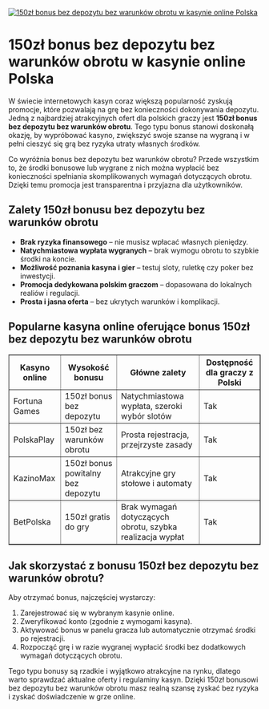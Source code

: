 [![150zł bonus bez depozytu bez warunków obrotu w kasynie online Polska](https://123-caf.pages.dev/gitsignup.png)](https://vrmoo.ru/Bt82HjjY)

<h1>150zł bonus bez depozytu bez warunków obrotu w kasynie online Polska</h1> <p>W świecie internetowych kasyn coraz większą popularność zyskują promocje, które pozwalają na grę bez konieczności dokonywania depozytu. Jedną z najbardziej atrakcyjnych ofert dla polskich graczy jest <strong>150zł bonus bez depozytu bez warunków obrotu</strong>. Tego typu bonus stanowi doskonałą okazję, by wypróbować kasyno, zwiększyć swoje szanse na wygraną i w pełni cieszyć się grą bez ryzyka utraty własnych środków.</p>  <p>Co wyróżnia bonus bez depozytu bez warunków obrotu? Przede wszystkim to, że środki bonusowe lub wygrane z nich można wypłacić bez konieczności spełniania skomplikowanych wymagań dotyczących obrotu. Dzięki temu promocja jest transparentna i przyjazna dla użytkowników.</p>  <h2>Zalety 150zł bonusu bez depozytu bez warunków obrotu</h2> <ul>   <li><strong>Brak ryzyka finansowego</strong> – nie musisz wpłacać własnych pieniędzy.</li>   <li><strong>Natychmiastowa wypłata wygranych</strong> – brak wymogu obrotu to szybkie środki na koncie.</li>   <li><strong>Możliwość poznania kasyna i gier</strong> – testuj sloty, ruletkę czy poker bez inwestycji.</li>   <li><strong>Promocja dedykowana polskim graczom</strong> – dopasowana do lokalnych realiów i regulacji.</li>   <li><strong>Prosta i jasna oferta</strong> – bez ukrytych warunków i komplikacji.</li> </ul>  <h2>Popularne kasyna online oferujące bonus 150zł bez depozytu bez warunków obrotu</h2> <table border="1" cellpadding="8" cellspacing="0">   <thead>     <tr>       <th>Kasyno online</th>       <th>Wysokość bonusu</th>       <th>Główne zalety</th>       <th>Dostępność dla graczy z Polski</th>     </tr>   </thead>   <tbody>     <tr>       <td>Fortuna Games</td>       <td>150zł bonus bez depozytu</td>       <td>Natychmiastowa wypłata, szeroki wybór slotów</td>       <td>Tak</td>     </tr>     <tr>       <td>PolskaPlay</td>       <td>150zł bez warunków obrotu</td>       <td>Prosta rejestracja, przejrzyste zasady</td>       <td>Tak</td>     </tr>     <tr>       <td>KazinoMax</td>       <td>150zł bonus powitalny bez depozytu</td>       <td>Atrakcyjne gry stołowe i automaty</td>       <td>Tak</td>     </tr>     <tr>       <td>BetPolska</td>       <td>150zł gratis do gry</td>       <td>Brak wymagań dotyczących obrotu, szybka realizacja wypłat</td>       <td>Tak</td>     </tr>   </tbody> </table>  <h2>Jak skorzystać z bonusu 150zł bez depozytu bez warunków obrotu?</h2> <p>Aby otrzymać bonus, najczęściej wystarczy:</p> <ol>   <li>Zarejestrować się w wybranym kasynie online.</li>   <li>Zweryfikować konto (zgodnie z wymogami kasyna).</li>   <li>Aktywować bonus w panelu gracza lub automatycznie otrzymać środki po rejestracji.</li>   <li>Rozpocząć grę i w razie wygranej wypłacić środki bez dodatkowych wymagań dotyczących obrotu.</li> </ol>  <p>Tego typu bonusy są rzadkie i wyjątkowo atrakcyjne na rynku, dlatego warto sprawdzać aktualne oferty i regulaminy kasyn. Dzięki 150zł bonusowi bez depozytu bez warunków obrotu masz realną szansę zyskać bez ryzyka i zyskać doświadczenie w grze online.</p>